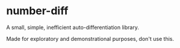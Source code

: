 number-diff
===========
A small, simple, inefficient auto-differentiation library.

Made for exploratory and demonstrational purposes, don't use this.
